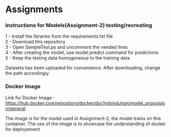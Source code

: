 # Assignments

<h3> Instructions for Models(Assignment-2) testing/recreating </h3>

1 - Install the libraries from the requirements.txt file <br>
2 - Download this repository <br>
3 - Open SampleTest.py and uncomment the needed lines <br>
4 - After creating the model, use model.predict command for predictions <br>
5 - Keep the testing data homogeneous to the training data <br>



Datasets has been uploaded for convenience. After downloading, change the path accordingly. 

<h3> Docker Image </h3>

Link for Docker Image - https://hub.docker.com/repository/docker/doc1robinduhan/model_propulsion/general

The image is for the model used in Assignment-2, the model trains on this container. The use of the image is to showcase the understanding of docker for deployement
